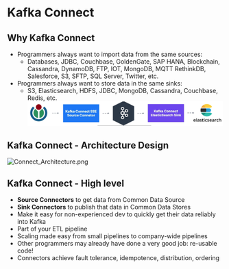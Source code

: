 # Kafka Connect 

## Why Kafka Connect
- Programmers always want to import data from the same sources:
  - Databases, JDBC, Couchbase, GoldenGate, SAP HANA, Blockchain, Cassandra, DynamoDB, FTP, IOT, MongoDB, MQTT 
    RethinkDB, Salesforce, S3, SFTP, SQL Server, Twitter, etc.
- Programmers always want to store data in the same sinks:
  - S3, Elasticsearch, HDFS, JDBC, MongoDB, Cassandra, Couchbase, Redis, etc.
![Connect_Pipeline.png](img%2FConnect_Pipeline.png)

## Kafka Connect - Architecture Design
![Connect_Architecture.png](img%2FConnect_Architechture.png)

## Kafka Connect - High level
- **Source Connectors** to get data from Common Data Source
- **Sink Connectors** to publish that data in Common Data Stores
- Make it easy for non-experienced dev to quickly get their data reliably into Kafka
- Part of your ETL pipeline
- Scaling made easy from small pipelines to company-wide pipelines
- Other programmers may already have done a very good job: re-usable code!
- Connectors achieve fault tolerance, idempotence, distribution, ordering
